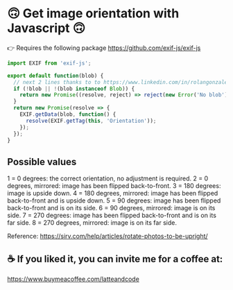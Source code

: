 # 🙃 Get image orientation with Javascript 🙃

👉 Requires the following package https://github.com/exif-js/exif-js

```js
import EXIF from 'exif-js';

export default function(blob) {
  // next 2 lines thanks to to https://www.linkedin.com/in/rolangonzalez/
  if (!blob || !(blob instanceof Blob)) {
    return new Promise((resolve, reject) => reject(new Error('No blob')));
  }
  return new Promise(resolve => {
    EXIF.getData(blob, function() {
      resolve(EXIF.getTag(this, 'Orientation'));
    });
  });
}
```

## Possible values

1 = 0 degrees: the correct orientation, no adjustment is required.
2 = 0 degrees, mirrored: image has been flipped back-to-front.
3 = 180 degrees: image is upside down.
4 = 180 degrees, mirrored: image has been flipped back-to-front and is upside down.
5 = 90 degrees: image has been flipped back-to-front and is on its side.
6 = 90 degrees, mirrored: image is on its side.
7 = 270 degrees: image has been flipped back-to-front and is on its far side.
8 = 270 degrees, mirrored: image is on its far side.

Reference: https://sirv.com/help/articles/rotate-photos-to-be-upright/

## ☕️ If you liked it, you can invite me for a coffee at:

https://www.buymeacoffee.com/latteandcode